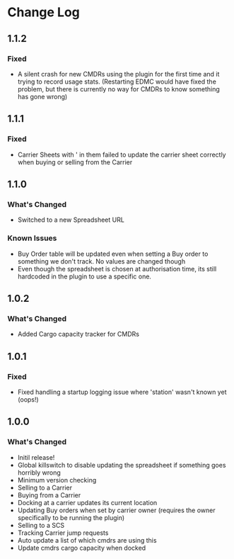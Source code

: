 # Change Log

## 1.1.2

### Fixed
* A silent crash for new CMDRs using the plugin for the first time and it trying to record usage stats. (Restarting EDMC would have fixed the problem, but there is currently no way for CMDRs to know something has gone wrong)

## 1.1.1

### Fixed
* Carrier Sheets with ' in them failed to update the carrier sheet correctly when buying or selling from the Carrier

## 1.1.0

### What's Changed
* Switched to a new Spreadsheet URL

### Known Issues
* Buy Order table will be updated even when setting a Buy order to something we don't track. No values are changed though
* Even though the spreadsheet is chosen at authorisation time, its still hardcoded in the plugin to use a specific one.

## 1.0.2

### What's Changed
* Added Cargo capacity tracker for CMDRs

## 1.0.1

### Fixed
* Fixed handling a startup logging issue where 'station' wasn't known yet (oops!)

## 1.0.0

### What's Changed
* Initil release!
* Global killswitch to disable updating the spreadsheet if something goes horribly wrong
* Minimum version checking
* Selling to a Carrier
* Buying from a Carrier
* Docking at a carrier updates its current location
* Updating Buy orders when set by carrier owner (requires the owner specifically to be running the plugin)
* Selling to a SCS
* Tracking Carrier jump requests
* Auto update a list of which cmdrs are using this
* Update cmdrs cargo capacity when docked